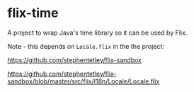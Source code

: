 # flix-time

A project to wrap Java's time library so it can be used by Flix.

Note - this depends on `Locale.flix` in the the project:

https://github.com/stephentetley/flix-sandbox

https://github.com/stephentetley/flix-sandbox/blob/master/src/flix/I18n/Locale/Locale.flix


